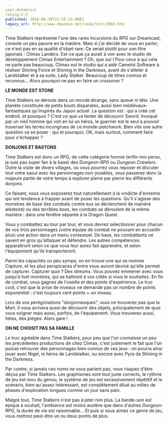 ```yaml
---
user:Antekrist
rating:2.5
published: 2010-06-30T21:55:23.000Z
legacy_url: http://www.emunova.net/veda/test/3902.htm
---
```

Time Stalkers représente l'une des rares incursions du RPG sur Dreamcast, console un peu pauvre en la matière. Mais si j'ai décidé de vous en parler, ce n'est pas en sa qualité d'objet rare. Ce serait plutôt pour son titre japonais : Climax Landers. Est-ce que ça aurait à voir avec le studio de développement Climax Entertainment ? Oh, que oui ! Pour ceux à qui cela ne parle pas beaucoup, Climax est le studio qui a aidé Camelot Software à réaliser Shining Force et Shining in the Darkness, avant de s'atteler à Landstalker et à sa suite, Lady Stalker. Beaucoup de titres connus et reconnus... Alors pourquoi ne pas en faire un _crossover_ ?  

  

**LE MONDE EST STONE**  

Time Stalkers se déroule dans un monde étrange, sans queue ni tête. Une planète constituée de petits bouts disparates, aussi bien médiévaux-fantastiques qu'inspirés du Japon actuel. La question est : qui a créé cet endroit, et pourquoi ? C'est ce que va tenter de découvrir Sword. Invoqué par un vieil homme qui voit en lui un héros, le guerrier est le seul à pouvoir traverser les terres incongrues de ce monde-_patchwork_. Bien vite une autre question va se poser : qui et pourquoi, OK, mais surtout, comment faire pour s'échapper ?  

  

**DONJONS ET BASTONS**  

Time Stalkers est donc un RPG, de cette catégorie honnie (enfin moi perso, je suis pas super fan à la base) des _Dungeon-RPG_ ou _Dungeon Crawlers_. Outre la visite de divers villages, où vous pourrez vous reposer et discuter tout votre saoul avec les personnages non-jouables, vous passerez donc la majeure partie de votre temps à explorer pierre par pierre les différents donjons.  

Ce faisant, vous vous exposerez tout naturellement à la vindicte d'ennemis qui ont tendance à frapper avant de poser les questions. Qu'il s'agisse des monstres de base (les combats contre eux se déclenchent de manière aléatoire) ou des terribles boss, les combats se déroulent de la même manière : dans une fenêtre séparée à la Dragon Quest.  

Vous y combattez au tour par tour, et vous devrez sélectionner pour chacun de vos trois personnages (votre équipe de combat ne pouvant en accueillir plus) une action dans un menu contextuel. De base, les combattants ne savent en gros qu'attaquer et défendre. Les autres compétences apparaîtront selon ce que vous leur aurez fait apprendre, et selon l'équipement qu'ils transporteront.  

Parmi les capacités un peu sympa, on en trouve une qui se nomme _Capture_, et les plus perspicaces d'entre vous auront deviné qu'elle permet de capturer. Capturer quoi ? Des streums. Vous pouvez emmener avec vous jusqu'à huit monstres, qui se battront à vos côtés si vous le souhaitez. En fin de combat, vous gagnez de l'oseille et des points d'expérience. Le truc cool, c'est que la prise de niveaux ne demande pas un nombre de points exponentiel : c'est toujours cent points = un niveau.  

Lors de vos pérégrinations "donjonnesques", vous ne trouverez pas que la Mort. Il vous arrivera aussi de découvrir des objets, principalement de quoi vous soigner mais aussi, parfois, de l'équipement. Vous trouverez aussi, hélas, des pièges. Alors gare !  

  

**ON NE CHOISIT PAS SA FAMILLE**  

Le truc agréable dans Time Stalkers, pour peu que l'on connaisse un peu les précédentes productions de chez Climax, c'est justement le fait que l'on puisse retrouver des personnages bien connus de ces jeux : on pourra ainsi jouer avec Nigel, le héros de Landstalker, ou encore avec Pyra de Shining in the Darkness.  

Par contre, si jamais ces noms ne vous parlent pas, vous risquez d'être déçus par Time Stalkers. Les graphismes sont tout juste corrects, le rythme de jeu est mou du genou, le système de jeu est excessivement répétitif et le scénario, bien qu'assez intéressant, est complètement dilué au milieu de phases d'exploration longues comme un jour sans pain.  

Malgré tout, Time Stalkers n'est pas à jeter non plus. La bande-son est épique à souhait, l'ambiance est moins austère que dans d'autres _Dungeon-RPG_, la durée de vie est raisonnable... Et puis si vous aimez ce genre de jeu, vous mettrez peut-être un ou deux points de plus.